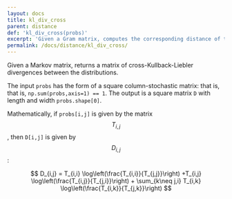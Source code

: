 ```yaml
---
layout: docs
title: kl_div_cross
parent: distance
def: 'kl_div_cross(probs)'
excerpt: 'Given a Gram matrix, computes the corresponding distance of the basis vectors.'
permalink: /docs/distance/kl_div_cross/
---
```

Given a Markov matrix, returns a matrix of cross-Kullback-Liebler divergences between the distributions.

The input `probs` has the form of a square column-stochastic matrix: that is, 
that is, `np.sum(probs,axis=1) == 1`.
The output is a square matrix `D` with length and width
`probs.shape[0]`.

Mathematically, if `probs[i,j]` is given by the matrix $$T_{i,j}$$, then 
`D[i,j]` is given by $$D_{i,j}$$:

$$
D_{i,j} = T_{i,i} \log\left(\frac{T_{i,i}}{T_{j,j}}\right)
+T_{i,j} \log\left(\frac{T_{i,j}}{T_{j,i}}\right)
+
\sum_{k\neq j,i} T_{i,k} \log\left(\frac{T_{i,k}}{T_{j,k}}\right)
$$